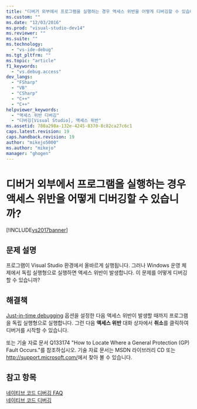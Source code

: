 ```yaml
---
title: "디버거 외부에서 프로그램을 실행하는 경우 액세스 위반을 어떻게 디버깅할 수 있습니까? | Microsoft Docs"
ms.custom: ""
ms.date: "12/03/2016"
ms.prod: "visual-studio-dev14"
ms.reviewer: ""
ms.suite: ""
ms.technology: 
  - "vs-ide-debug"
ms.tgt_pltfrm: ""
ms.topic: "article"
f1_keywords: 
  - "vs.debug.access"
dev_langs: 
  - "FSharp"
  - "VB"
  - "CSharp"
  - "C++"
  - "C++"
helpviewer_keywords: 
  - "액세스 위반 디버깅"
  - "디버깅[Visual Studio], 액세스 위반"
ms.assetid: 780a298a-132e-4245-8370-8c82ca27c6c1
caps.latest.revision: 19
caps.handback.revision: 19
author: "mikejo5000"
ms.author: "mikejo"
manager: "ghogen"
---
```

# 디버거 외부에서 프로그램을 실행하는 경우 액세스 위반을 어떻게 디버깅할 수 있습니까?
[!INCLUDE[vs2017banner](../code-quality/includes/vs2017banner.md)]

## 문제 설명  
 프로그램이 Visual Studio 환경에서 올바르게 실행됩니다. 그러나 Windows 운영 체제에서 독립 실행형으로 실행하면 액세스 위반이 발생합니다.  이 문제를 어떻게 디버깅할 수 있습니까?  
  
## 해결책  
 [Just\-in\-time debugging](../debugger/just-in-time-debugging-in-visual-studio.md) 옵션을 설정한 다음 액세스 위반이 발생할 때까지 프로그램을 독립 실행형으로 실행합니다.  그런 다음 **액세스 위반** 대화 상자에서 **취소**를 클릭하여 디버거를 시작할 수 있습니다.  
  
 또는 기술 자료 문서 Q133174 "How to Locate Where a General Protection \(GP\) Fault Occurs."를 참조하십시오. 기술 자료 문서는 MSDN 라이브러리 CD 또는 [http:\/\/support.microsoft.com\/](http://support.microsoft.com/)에서 찾아 볼 수 있습니다.  
  
## 참고 항목  
 [네이티브 코드 디버깅 FAQ](../debugger/debugging-native-code-faqs.md)   
 [네이티브 코드 디버깅](../debugger/debugging-native-code.md)